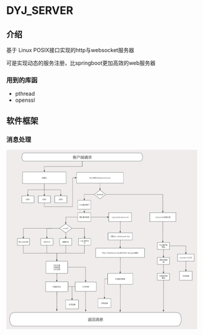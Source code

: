 # DYJ_SERVER

## 介绍

基于 Linux POSIX接口实现的http与websocket服务器

可是实现动态的服务注册，比springboot更加高效的web服务器

### 用到的库函

- pthread
- openssl

## 软件框架

### 消息处理

![](https://raw.githubusercontent.com/programzzp/dyj_server/main/img/%E6%B6%88%E6%81%AF%E5%A4%84%E7%90%86%E6%B5%81%E7%A8%8B.png)